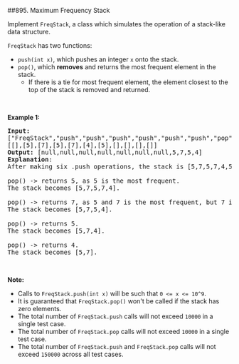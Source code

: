 ##895. Maximum Frequency Stack
<p>Implement <code>FreqStack</code>, a class which simulates the operation of a stack-like data structure.</p>

<p><code>FreqStack</code>&nbsp;has two functions:</p>

<ul>
	<li><code>push(int x)</code>, which pushes an integer <code>x</code> onto the stack.</li>
	<li><code>pop()</code>, which <strong>removes</strong> and returns the most frequent element in the stack.
	<ul>
		<li>If there is a tie for most frequent element, the element closest to the top of the stack is removed and returned.</li>
	</ul>
	</li>
</ul>

<p>&nbsp;</p>

<p><strong>Example 1:</strong></p>

<pre>
<strong>Input: </strong>
<span id="example-input-1-1">[&quot;FreqStack&quot;,&quot;push&quot;,&quot;push&quot;,&quot;push&quot;,&quot;push&quot;,&quot;push&quot;,&quot;push&quot;,&quot;pop&quot;,&quot;pop&quot;,&quot;pop&quot;,&quot;pop&quot;]</span>,
<span id="example-input-1-2">[[],[5],[7],[5],[7],[4],[5],[],[],[],[]]</span>
<strong>Output: </strong><span id="example-output-1">[null,null,null,null,null,null,null,5,7,5,4]</span>
<strong>Explanation</strong>:
After making six .push operations, the stack is [5,7,5,7,4,5] from bottom to top.  Then:

pop() -&gt; returns 5, as 5 is the most frequent.
The stack becomes [5,7,5,7,4].

pop() -&gt; returns 7, as 5 and 7 is the most frequent, but 7 is closest to the top.
The stack becomes [5,7,5,4].

pop() -&gt; returns 5.
The stack becomes [5,7,4].

pop() -&gt; returns 4.
The stack becomes [5,7].
</pre>

<p>&nbsp;</p>

<p><strong>Note:</strong></p>

<ul>
	<li>Calls to <code>FreqStack.push(int x)</code>&nbsp;will be such that <code>0 &lt;= x &lt;= 10^9</code>.</li>
	<li>It is guaranteed that <code>FreqStack.pop()</code> won&#39;t be called if the stack has zero elements.</li>
	<li>The total number of <code>FreqStack.push</code> calls will not exceed <code>10000</code> in a single test case.</li>
	<li>The total number of <code>FreqStack.pop</code>&nbsp;calls will not exceed <code>10000</code> in a single test case.</li>
	<li>The total number of <code>FreqStack.push</code> and <code>FreqStack.pop</code> calls will not exceed <code>150000</code> across all test cases.</li>
</ul>

<div>
<p>&nbsp;</p>
</div>
